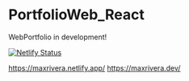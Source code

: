 # PortfolioWeb_React

WebPortfolio in development!
 
 [![Netlify Status](https://api.netlify.com/api/v1/badges/740ae5e2-9408-43df-84e3-33317951cbf6/deploy-status)](https://app.netlify.com/sites/maxrivera/deploys)
 
https://maxrivera.netlify.app/
https://maxrivera.dev/
